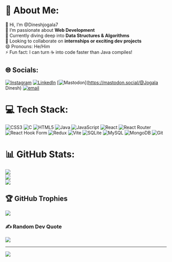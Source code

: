 # 💫 About Me:
👋 Hi, I’m @Dineshjogala7  <br>👀 I’m passionate about **Web Development**  <br>🌱 Currently diving deep into **Data Structures & Algorithms**  <br>💼 Looking to collaborate on **internships or exciting dev projects**  <br>😄 Pronouns: He/Him  <br>⚡ Fun fact: I can turn ☕ into code faster than Java compiles!<br>


## 🌐 Socials:
[![Instagram](https://img.shields.io/badge/Instagram-%23E4405F.svg?logo=Instagram&logoColor=white)](https://instagram.com/d_i_n_u_7) [![LinkedIn](https://img.shields.io/badge/LinkedIn-%230077B5.svg?logo=linkedin&logoColor=white)](www.linkedin.com/in/dinesh-jogala-0a51b42a4) [![Mastodon](https://img.shields.io/badge/-MASTODON-%232B90D9?logo=mastodon&logoColor=white)](https://mastodon.social/@Jogala Dinesh) [![email](https://img.shields.io/badge/Email-D14836?logo=gmail&logoColor=white)](mailto:dineshjogala07@gmail.com) 

# 💻 Tech Stack:
![CSS3](https://img.shields.io/badge/css3-%231572B6.svg?style=for-the-badge&logo=css3&logoColor=white) ![C](https://img.shields.io/badge/c-%2300599C.svg?style=for-the-badge&logo=c&logoColor=white) ![HTML5](https://img.shields.io/badge/html5-%23E34F26.svg?style=for-the-badge&logo=html5&logoColor=white) ![Java](https://img.shields.io/badge/java-%23ED8B00.svg?style=for-the-badge&logo=openjdk&logoColor=white) ![JavaScript](https://img.shields.io/badge/javascript-%23323330.svg?style=for-the-badge&logo=javascript&logoColor=%23F7DF1E) ![React](https://img.shields.io/badge/react-%2320232a.svg?style=for-the-badge&logo=react&logoColor=%2361DAFB) ![React Router](https://img.shields.io/badge/React_Router-CA4245?style=for-the-badge&logo=react-router&logoColor=white) ![React Hook Form](https://img.shields.io/badge/React%20Hook%20Form-%23EC5990.svg?style=for-the-badge&logo=reacthookform&logoColor=white) ![Redux](https://img.shields.io/badge/redux-%23593d88.svg?style=for-the-badge&logo=redux&logoColor=white) ![Vite](https://img.shields.io/badge/vite-%23646CFF.svg?style=for-the-badge&logo=vite&logoColor=white) ![SQLite](https://img.shields.io/badge/sqlite-%2307405e.svg?style=for-the-badge&logo=sqlite&logoColor=white) ![MySQL](https://img.shields.io/badge/mysql-4479A1.svg?style=for-the-badge&logo=mysql&logoColor=white) ![MongoDB](https://img.shields.io/badge/MongoDB-%234ea94b.svg?style=for-the-badge&logo=mongodb&logoColor=white) ![Git](https://img.shields.io/badge/git-%23F05033.svg?style=for-the-badge&logo=git&logoColor=white)
# 📊 GitHub Stats:
![](https://github-readme-stats.vercel.app/api?username=Dineshjogala7&theme=radical&hide_border=false&include_all_commits=true&count_private=true)<br/>
![](https://nirzak-streak-stats.vercel.app/?user=Dineshjogala7&theme=radical&hide_border=false)<br/>
![](https://github-readme-stats.vercel.app/api/top-langs/?username=Dineshjogala7&theme=radical&hide_border=false&include_all_commits=true&count_private=true&layout=compact)

## 🏆 GitHub Trophies
![](https://github-profile-trophy.vercel.app/?username=Dineshjogala7&theme=radical&no-frame=false&no-bg=false&margin-w=4)

### ✍️ Random Dev Quote
![](https://quotes-github-readme.vercel.app/api?type=horizontal&theme=radical)

---
[![](https://visitcount.itsvg.in/api?id=Dineshjogala7&icon=1&color=0)](https://visitcount.itsvg.in)

<!-- Proudly created with GPRM ( https://gprm.itsvg.in ) -->
